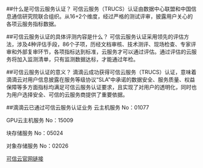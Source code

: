##什么是可信云服务认证？
可信云服务（TRUCS）认证由数据中心联盟和中国信息通信研究院联合组织。从16+2个维度，经过严格的测试评审，披露用户关心的各项云服务指标数据。

##可信云服务认证的具体评测内容是什么？
可信云服务认证采用领先的评估方法，涉及4种评估手段，86个子项，历经文档审核、技术测评、现场检查、专家评审和外部复审环节，各项指标达到标准，云服务才可以通过评估。通过评估的云服务将加入监测清单，只有监测数据达标，才能通过年检。

##可信云服务认证的意义？
滴滴云成功获得可信云服务（TRUCS）认证，意味着滴滴云对用户信息披露在服务等级协议“SLA”中承诺的数据安全、服务质量、权益保障等多方面指标均满足可信云服务认证要求，且实现了对用户的透明化，同时也为用户选择安全、可信的云服务商提供了重要依据。

##滴滴云已通过可信云服务认证业务
云主机服务 No：01077

GPU云主机服务 No：15009

块存储服务 No：05024

对象存储服务 No：02026

[可信云官网链接](https://www.kexinyun.org.cn/)
